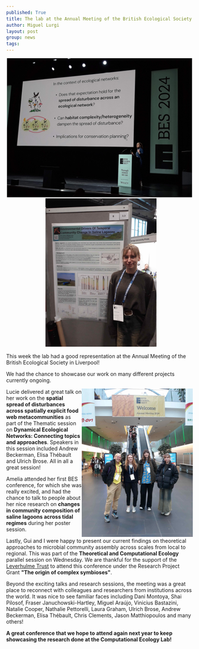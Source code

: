```yaml
---
published: True
title: The lab at the Annual Meeting of the British Ecological Society!
author: Miguel Lurgi
layout: post
group: news
tags: 
---
```


<p style="text-align:center;"><img src="/static/img/news/2024_BES-3.jpg" alt="Lucie" class="img-fluid" width="500"> &nbsp; <img src="/static/img/news/2024_BES-2.jpg" alt="Amelia" class="img-fluid" width="300"> </p>

This week the lab had a good representation at the Annual Meeting of the British Ecological Society in Liverpool!

We had the chance to showcase our work on many different projects currently ongoing.

<img style="float: right;" src="/static/img/news/2024_BES-1.jpg" alt="Group" class="img-fluid" width="300">

Lucie delivered at great talk on her work on the **spatial spread of disturbances across spatially explicit food web metacommunities** as part of the Thematic session on **Dynamical Ecological Networks: Connecting topics and approaches**. Speakers in this session included Andrew Beckerman, Elisa Thébault and Ulrich Brose. All in all a great session!

Amelia attended her first BES conference, for which she was really excited, and had the chance to talk to people about her nice research on **changes in community composition of saline lagoons across tidal regimes** during her poster session.

Lastly, Gui and I were happy to present our current findings on theoretical approaches to microbial community assembly across scales from local to regional. This was part of the **Theoretical and Computational Ecology** parallel session on Wednesday. We are thankful for the support of the [Leverhulme Trust](https://www.leverhulme.ac.uk/) to attend this conference under the Research Project Grant **"The origin of complex symbioses"**.

Beyond the exciting talks and research sessions, the meeting was a great place to reconnect with colleagues and researchers from institutions across the world. It was nice to see familiar faces including Dani Montoya, Shai Pilosof, Fraser Januchowski-Hartley, Miguel Araújo, Vinicius Bastazini, Natalie Cooper, Nathalie Pettorelli, Laura Graham, Ulrich Brose, Andrew Beckerman, Elisa Thébault, Chris Clements, Jason Matthiopoulos and many others!

**A great conference that we hope to attend again next year to keep showcasing the research done at the Computational Ecology Lab!** 
